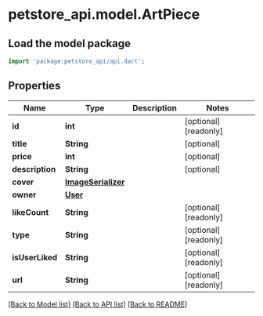 # petstore_api.model.ArtPiece

## Load the model package
```dart
import 'package:petstore_api/api.dart';
```

## Properties
Name | Type | Description | Notes
------------ | ------------- | ------------- | -------------
**id** | **int** |  | [optional] [readonly]
**title** | **String** |  | [optional]
**price** | **int** |  | [optional]
**description** | **String** |  | [optional]
**cover** | [**ImageSerializer**](ImageSerializer.md) |  |
**owner** | [**User**](User.md) |  |
**likeCount** | **String** |  | [optional] [readonly]
**type** | **String** |  | [optional] [readonly]
**isUserLiked** | **String** |  | [optional] [readonly]
**url** | **String** |  | [optional] [readonly]

[[Back to Model list]](../README.md#documentation-for-models) [[Back to API list]](../README.md#documentation-for-api-endpoints) [[Back to README]](../README.md)


